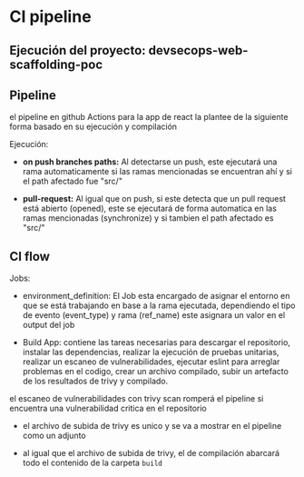 # CI pipeline

## Ejecución del proyecto: devsecops-web-scaffolding-poc

## Pipeline

el pipeline en github Actions para la app de react la plantee de la siguiente forma basado en su ejecución y compilación

Ejecución:

- **on push branches paths:**  Al detectarse un push, este ejecutará una rama automaticamente si las ramas mencionadas se encuentran ahí y si el path afectado fue "src/" 

- **pull-request:** Al igual que on push, si este detecta que un pull request está abierto (opened), este se ejecutará de forma automatica en las ramas mencionadas (synchronize) y si tambien el path afectado es "src/"

## CI flow

Jobs:

- environment_definition: El Job esta encargado de asignar el entorno en que se está trabajando en base a la rama ejecutada, dependiendo el tipo de evento (event_type) y rama (ref_name) este asignara un valor en el output del job

-  Build App: contiene las tareas necesarias para descargar el repositorio, instalar las dependencias, realizar la ejecución de pruebas unitarias, realizar un escaneo de vulnerabilidades, ejecutar eslint para arreglar problemas en el codigo, crear un archivo compilado, subir un artefacto de los resultados de trivy y compilado.

el escaneo de vulnerabilidades con trivy scan romperá el pipeline si encuentra una vulnerabilidad critica en el repositorio

- el archivo de subida de trivy es unico y se va a mostrar en el pipeline como un adjunto

- al igual que el archivo de subida de trivy, el de compilación abarcará todo el contenido de la carpeta `build`